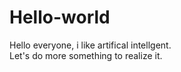 # Hello-world

Hello everyone,  i like artifical intellgent.  
Let's do more something to realize it.
